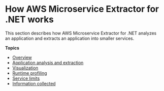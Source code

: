 # How AWS Microservice Extractor for \.NET works<a name="microservice-extractor-how-it-works"></a>

This section describes how AWS Microservice Extractor for \.NET analyzes an application and extracts an application into smaller services\.

**Topics**
+ [Overview](microservice-extractor-high-level.md)
+ [Application analysis and extraction](microservice-extractor-application-analysis.md)
+ [Visualization](microservice-extractor-visualization.md)
+ [Runtime profiling](drfit-runtime-profiling.md)
+ [Service limits](microservice-extractor-limits.md)
+ [Information collected](microservice-extractor-information-collected.md)
